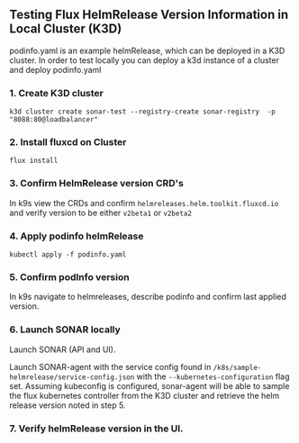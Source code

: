 ## Testing Flux HelmRelease Version Information in Local Cluster (K3D)

podinfo.yaml is an example helmRelease, which can be deployed in a K3D cluster.
In order to test locally you can deploy a k3d instance of a cluster and deploy podinfo.yaml

### 1. Create K3D cluster
```shell
k3d cluster create sonar-test --registry-create sonar-registry  -p "8088:80@loadbalancer"
```

### 2. Install fluxcd on Cluster
```shell
flux install
```

### 3. Confirm HelmRelease version CRD's
In k9s view the CRDs and confirm
```helmreleases.helm.toolkit.fluxcd.io``` and verify version to be either ```v2beta1``` or ```v2beta2```

### 4. Apply podinfo helmRelease
```shell
kubectl apply -f podinfo.yaml
```

### 5. Confirm podInfo version
In k9s navigate to helmreleases, describe podinfo and confirm last applied version.

### 6. Launch SONAR locally
Launch SONAR (API and UI).

Launch SONAR-agent with the service config found in ```/k8s/sample-helmrelease/service-config.json``` with the ```--kubernetes-configuration``` flag set.
Assuming kubeconfig is configured, sonar-agent will be able to sample the flux kubernetes controller from the K3D cluster
and retrieve the helm release version noted in step 5.

### 7. Verify helmRelease version in the UI.
